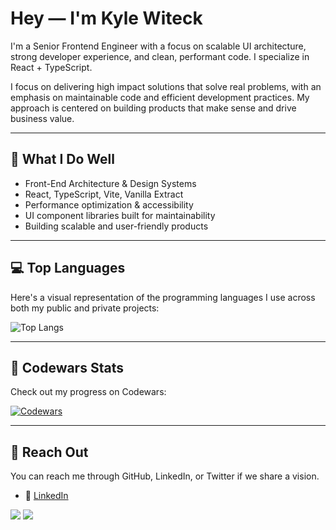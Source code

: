 # Hey — I'm Kyle Witeck

I'm a Senior Frontend Engineer with a focus on scalable UI architecture, strong developer experience, and clean, performant code. I specialize in React + TypeScript.

I focus on delivering high impact solutions that solve real problems, with an emphasis on maintainable code and efficient development practices. My approach is centered on building products that make sense and drive business value.

---

## 🧠 What I Do Well

- Front-End Architecture & Design Systems
- React, TypeScript, Vite, Vanilla Extract
- Performance optimization & accessibility
- UI component libraries built for maintainability
- Building scalable and user-friendly products
  
---

## 💻 Top Languages

Here's a visual representation of the programming languages I use across both my public and private projects:

![Top Langs](https://github-readme-stats.vercel.app/api/top-langs/?username=KyleWiteck&layout=pie&theme=tokyonight&hide=html&langs_count=20)

---

## 🌱 Codewars Stats

Check out my progress on Codewars:

[![Codewars](https://www.codewars.com/users/B1n@ryB1ts/badges/large)](https://www.codewars.com/users/B1n@ryB1ts)

---

## 💬 Reach Out

You can reach me through GitHub, LinkedIn, or Twitter if we share a vision.

- 📝 [LinkedIn](https://www.linkedin.com/in/KyleWiteck)

[![](https://raw.githubusercontent.com/KyleWiteck/KyleWiteck/main/profile-summary-card-output/github_dark/1-repos-per-language.svg)](https://github.com/vn7n24fzkq/github-profile-summary-cards) [![](https://raw.githubusercontent.com/KyleWiteck/KyleWiteck/main/profile-summary-card-output/github_dark/3-stats.svg)](https://github.com/vn7n24fzkq/github-profile-summary-cards)
